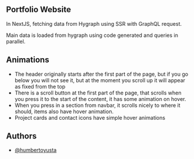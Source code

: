 ## Portfolio Website

In NextJS, fetching data from Hygraph using SSR with GraphQL request.

Main data is loaded from hygraph using code generated and queries in parallel.

## Animations

- The header originally starts after the first part of the page, but if you go below 
you will not see it, but at the moment you scroll up it will appear as fixed from the top
- There is a scroll button at the first part of the page, that scrolls when you press it 
to the start of the content, it has some animation on hover.
- When you press in a section from navbar, it scrolls nicely to where it should, items 
also have hover animation.
- Project cards and contact icons have simple hover animations

## Authors

- [@humbertoyusta](https://www.github.com/humbertoyusta)
